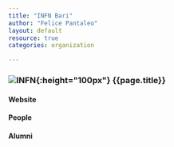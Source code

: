 ```yaml
---
title: "INFN Bari"
author: "Felice Pantaleo"
layout: default
resource: true
categories: organization

---
```

### ![INFN]({{site.baseurl}}/images/INFN-logo.jpg){:height="100px"} {{page.title}}

#### Website
#### People


#### Alumni
